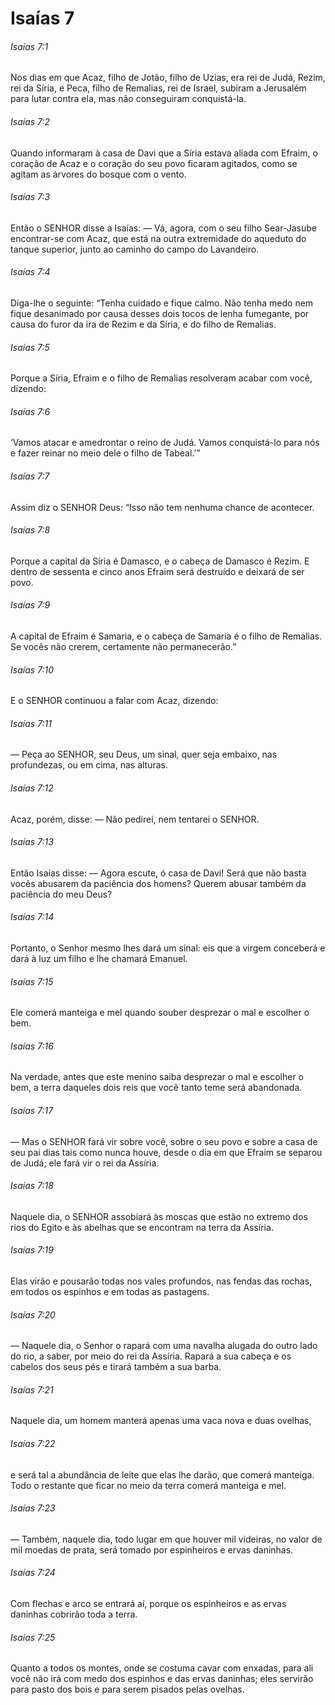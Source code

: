 # Isaías 7

###### Isaías 7:1

Nos dias em que Acaz, filho de Jotão, filho de Uzias, era rei de Judá, Rezim, rei da Síria, e Peca, filho de Remalias, rei de Israel, subiram a Jerusalém para lutar contra ela, mas não conseguiram conquistá-la.

###### Isaías 7:2

Quando informaram à casa de Davi que a Síria estava aliada com Efraim, o coração de Acaz e o coração do seu povo ficaram agitados, como se agitam as árvores do bosque com o vento.

###### Isaías 7:3

Então o SENHOR disse a Isaías: — Vá, agora, com o seu filho Sear-Jasube encontrar-se com Acaz, que está na outra extremidade do aqueduto do tanque superior, junto ao caminho do campo do Lavandeiro.

###### Isaías 7:4

Diga-lhe o seguinte: “Tenha cuidado e fique calmo. Não tenha medo nem fique desanimado por causa desses dois tocos de lenha fumegante, por causa do furor da ira de Rezim e da Síria, e do filho de Remalias.

###### Isaías 7:5

Porque a Síria, Efraim e o filho de Remalias resolveram acabar com você, dizendo:

###### Isaías 7:6

‘Vamos atacar e amedrontar o reino de Judá. Vamos conquistá-lo para nós e fazer reinar no meio dele o filho de Tabeal.’”

###### Isaías 7:7

Assim diz o SENHOR Deus: “Isso não tem nenhuma chance de acontecer.

###### Isaías 7:8

Porque a capital da Síria é Damasco, e o cabeça de Damasco é Rezim. E dentro de sessenta e cinco anos Efraim será destruído e deixará de ser povo.

###### Isaías 7:9

A capital de Efraim é Samaria, e o cabeça de Samaria é o filho de Remalias. Se vocês não crerem, certamente não permanecerão.”

###### Isaías 7:10

E o SENHOR continuou a falar com Acaz, dizendo:

###### Isaías 7:11

— Peça ao SENHOR, seu Deus, um sinal, quer seja embaixo, nas profundezas, ou em cima, nas alturas.

###### Isaías 7:12

Acaz, porém, disse: — Não pedirei, nem tentarei o SENHOR.

###### Isaías 7:13

Então Isaías disse: — Agora escute, ó casa de Davi! Será que não basta vocês abusarem da paciência dos homens? Querem abusar também da paciência do meu Deus?

###### Isaías 7:14

Portanto, o Senhor mesmo lhes dará um sinal: eis que a virgem conceberá e dará à luz um filho e lhe chamará Emanuel.

###### Isaías 7:15

Ele comerá manteiga e mel quando souber desprezar o mal e escolher o bem.

###### Isaías 7:16

Na verdade, antes que este menino saiba desprezar o mal e escolher o bem, a terra daqueles dois reis que você tanto teme será abandonada.

###### Isaías 7:17

— Mas o SENHOR fará vir sobre você, sobre o seu povo e sobre a casa de seu pai dias tais como nunca houve, desde o dia em que Efraim se separou de Judá; ele fará vir o rei da Assíria.

###### Isaías 7:18

Naquele dia, o SENHOR assobiará às moscas que estão no extremo dos rios do Egito e às abelhas que se encontram na terra da Assíria.

###### Isaías 7:19

Elas virão e pousarão todas nos vales profundos, nas fendas das rochas, em todos os espinhos e em todas as pastagens.

###### Isaías 7:20

— Naquele dia, o Senhor o rapará com uma navalha alugada do outro lado do rio, a saber, por meio do rei da Assíria. Rapará a sua cabeça e os cabelos dos seus pés e tirará também a sua barba.

###### Isaías 7:21

Naquele dia, um homem manterá apenas uma vaca nova e duas ovelhas,

###### Isaías 7:22

e será tal a abundância de leite que elas lhe darão, que comerá manteiga. Todo o restante que ficar no meio da terra comerá manteiga e mel.

###### Isaías 7:23

— Também, naquele dia, todo lugar em que houver mil videiras, no valor de mil moedas de prata, será tomado por espinheiros e ervas daninhas.

###### Isaías 7:24

Com flechas e arco se entrará aí, porque os espinheiros e as ervas daninhas cobrirão toda a terra.

###### Isaías 7:25

Quanto a todos os montes, onde se costuma cavar com enxadas, para ali você não irá com medo dos espinhos e das ervas daninhas; eles servirão para pasto dos bois e para serem pisados pelas ovelhas.

